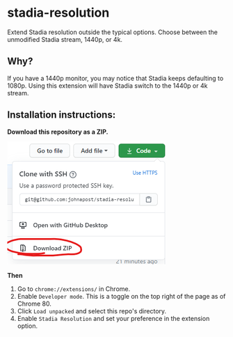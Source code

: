 # stadia-resolution

Extend Stadia resolution outside the typical options. Choose between the unmodified Stadia stream, 1440p, or 4k.

## Why?
If you have a 1440p monitor, you may notice that Stadia keeps defaulting to 1080p. Using this extension will have Stadia switch to the 1440p or 4k stream.

## Installation instructions:

**Download this repository as a ZIP.**

![Download image](https://github.com/johnapost/stadia-resolution/raw/master/images/download.png)

**Then**
1. Go to `chrome://extensions/` in Chrome.
2. Enable `Developer mode`. This is a toggle on the top right of the page as of Chrome 80.
3. Click `Load unpacked` and select this repo's directory.
4. Enable `Stadia Resolution` and set your preference in the extension option.
